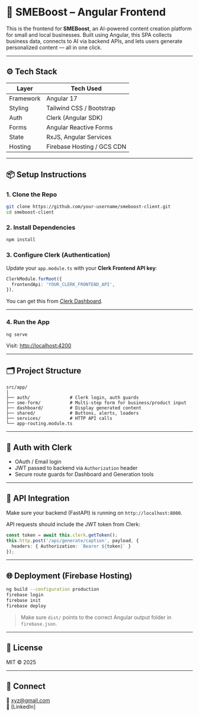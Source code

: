 # 🧠 SMEBoost – Angular Frontend

This is the frontend for **SMEBoost**, an AI-powered content creation platform for small and local businesses. Built using Angular, this SPA collects business data, connects to AI via backend APIs, and lets users generate personalized content — all in one click.

---

## ⚙️ Tech Stack

| Layer     | Tech Used                   |
|-----------|-----------------------------|
| Framework | Angular 17                  |
| Styling   | Tailwind CSS / Bootstrap    |
| Auth      | Clerk (Angular SDK)         |
| Forms     | Angular Reactive Forms      |
| State     | RxJS, Angular Services      |
| Hosting   | Firebase Hosting / GCS CDN  |

---

## 📦 Setup Instructions

### 1. Clone the Repo
```bash
git clone https://github.com/your-username/smeboost-client.git
cd smeboost-client
```

### 2. Install Dependencies
```bash
npm install
```

### 3. Configure Clerk (Authentication)
Update your `app.module.ts` with your **Clerk Frontend API key**:
```ts
ClerkModule.forRoot({
  frontendApi: 'YOUR_CLERK_FRONTEND_API',
}),
```

You can get this from [Clerk Dashboard](https://dashboard.clerk.com).

---

### 4. Run the App
```bash
ng serve
```
Visit: [http://localhost:4200](http://localhost:4200)

---

## 🗂️ Project Structure

```
src/app/
│
├── auth/               # Clerk login, auth guards
├── sme-form/           # Multi-step form for business/product input
├── dashboard/          # Display generated content
├── shared/             # Buttons, alerts, loaders
├── services/           # HTTP API calls
└── app-routing.module.ts
```

---

## 🔐 Auth with Clerk

- OAuth / Email login
- JWT passed to backend via `Authorization` header
- Secure route guards for Dashboard and Generation tools

---

## 🔗 API Integration

Make sure your backend (FastAPI) is running on `http://localhost:8000`.

API requests should include the JWT token from Clerk:
```ts
const token = await this.clerk.getToken();
this.http.post('/api/generate/caption', payload, {
  headers: { Authorization: `Bearer ${token}` }
});
```

---

## 🌐 Deployment (Firebase Hosting)

```bash
ng build --configuration production
firebase login
firebase init
firebase deploy
```

> Make sure `dist/` points to the correct Angular output folder in `firebase.json`.

---

## 📄 License

MIT © 2025 

---

## 🙌 Connect

**📧** xyz@gmail.com  
**🔗** [LinkedIn]
